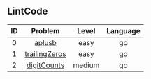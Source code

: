 ## LintCode

|ID|Problem |Level|Language|
|:--:|:--:|:--:|:--:|
|0|[aplusb][1]|easy|go|
|1|[trailingZeros][2]|easy|go|
|2|[digitCounts][3]|medium|go|

[1]: https://github.com/Melody12ab/brush_lintcode/tree/master/aplusb
[2]: https://github.com/Melody12ab/brush_lintcode/tree/master/trailingZeros
[3]: https://github.com/Melody12ab/brush_lintcode/tree/master/digitCounts

